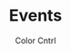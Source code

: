 ---
layout: 05-news/events
permalink: "/news/events/"

title: Events
description: Color Cntrl News and Events
author: Color Cntrl
tags:
- color-cntrl
---
